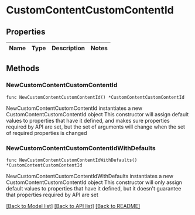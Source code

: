 # CustomContentCustomContentId

## Properties

Name | Type | Description | Notes
------------ | ------------- | ------------- | -------------

## Methods

### NewCustomContentCustomContentId

`func NewCustomContentCustomContentId() *CustomContentCustomContentId`

NewCustomContentCustomContentId instantiates a new CustomContentCustomContentId object
This constructor will assign default values to properties that have it defined,
and makes sure properties required by API are set, but the set of arguments
will change when the set of required properties is changed

### NewCustomContentCustomContentIdWithDefaults

`func NewCustomContentCustomContentIdWithDefaults() *CustomContentCustomContentId`

NewCustomContentCustomContentIdWithDefaults instantiates a new CustomContentCustomContentId object
This constructor will only assign default values to properties that have it defined,
but it doesn't guarantee that properties required by API are set


[[Back to Model list]](../README.md#documentation-for-models) [[Back to API list]](../README.md#documentation-for-api-endpoints) [[Back to README]](../README.md)


